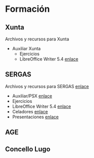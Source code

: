 # Formación

## Xunta
Archivos y recursos para Xunta
* Auxiliar Xunta
  * Ejercicios
   * LibreOffice Writer 5.4 [enlace](https://github.com/juanpacb/formacion/tree/master/XUNTA/EJERCICIOS/WRITER%205)
## SERGAS
Archivos y recursos para SERGAS [enlace](https://github.com/juanpacb/formacion/tree/master/SERGAS)
* Auxiliar/PSX [enlace](https://github.com/juanpacb/formacion/tree/master/SERGAS/AUXILIAR%20-%20PSX)
 * Ejercicios
  * LibreOffice Writer 5.4 [enlace](https://github.com/juanpacb/formacion/tree/master/SERGAS/AUXILIAR%20-%20PSX/EJERCICIOS/WRITER%205)
* Celadores [enlace](https://github.com/juanpacb/formacion/tree/master/SERGAS/CELADORES)
 * Presentaciones [enlace](https://github.com/juanpacb/formacion/tree/master/SERGAS/CELADORES/PRESENTACIONES)
## AGE

## Concello Lugo
